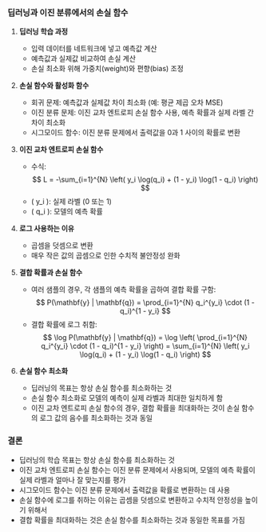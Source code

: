 

### 딥러닝과 이진 분류에서의 손실 함수

1. **딥러닝 학습 과정**
   - 입력 데이터를 네트워크에 넣고 예측값 계산
   - 예측값과 실제값 비교하여 손실 계산
   - 손실 최소화 위해 가중치(weight)와 편향(bias) 조정

2. **손실 함수와 활성화 함수**
   - 회귀 문제: 예측값과 실제값 차이 최소화 (예: 평균 제곱 오차 MSE)
   - 이진 분류 문제: 이진 교차 엔트로피 손실 함수 사용, 예측 확률과 실제 라벨 간 차이 최소화
   - 시그모이드 함수: 이진 분류 문제에서 출력값을 0과 1 사이의 확률로 변환

3. **이진 교차 엔트로피 손실 함수**
   - 수식:
     $$
     L = -\sum_{i=1}^{N} \left( y_i \log(q_i) + (1 - y_i) \log(1 - q_i) \right)
     $$
   - \( y_i \): 실제 라벨 (0 또는 1)
   - \( q_i \): 모델의 예측 확률

4. **로그 사용하는 이유**
   - 곱셈을 덧셈으로 변환
   - 매우 작은 값의 곱셈으로 인한 수치적 불안정성 완화

5. **결합 확률과 손실 함수**
   - 여러 샘플의 경우, 각 샘플의 예측 확률을 곱하여 결합 확률 구함:
     $$
     P(\mathbf{y} | \mathbf{q}) = \prod_{i=1}^{N} q_i^{y_i} \cdot (1 - q_i)^{1 - y_i}
     $$
   - 결합 확률에 로그 취함:
     $$
     \log P(\mathbf{y} | \mathbf{q}) = \log \left( \prod_{i=1}^{N} q_i^{y_i} \cdot (1 - q_i)^{1 - y_i} \right) = \sum_{i=1}^{N} \left( y_i \log(q_i) + (1 - y_i) \log(1 - q_i) \right)
     $$

6. **손실 함수 최소화**
   - 딥러닝의 목표는 항상 손실 함수를 최소화하는 것
   - 손실 함수 최소화로 모델의 예측이 실제 라벨과 최대한 일치하게 함
   - 이진 교차 엔트로피 손실 함수의 경우, 결합 확률을 최대화하는 것이 손실 함수의 로그 값의 음수를 최소화하는 것과 동일

### 결론

- 딥러닝의 학습 목표는 항상 손실 함수를 최소화하는 것
- 이진 교차 엔트로피 손실 함수는 이진 분류 문제에서 사용되며, 모델의 예측 확률이 실제 라벨과 얼마나 잘 맞는지를 평가
- 시그모이드 함수는 이진 분류 문제에서 출력값을 확률로 변환하는 데 사용
- 손실 함수에 로그를 취하는 이유는 곱셈을 덧셈으로 변환하고 수치적 안정성을 높이기 위해서
- 결합 확률을 최대화하는 것은 손실 함수를 최소화하는 것과 동일한 목표를 가짐

